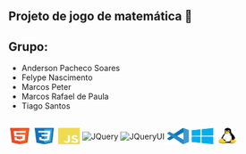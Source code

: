 ## Projeto de jogo de matemática 👋

## Grupo:   
- Anderson Pacheco Soares
- Felype Nascimento  
- Marcos Peter  
- Marcos Rafael de Paula  
- Tiago Santos


<div style="display: inline_block"><br/>
    <img align="center" alt="HTML" height="30" width="40" src="https://raw.githubusercontent.com/devicons/devicon/master/icons/html5/html5-original.svg" />
    <img align="center" alt="CSS" height="30" width="40" src="https://raw.githubusercontent.com/devicons/devicon/master/icons/css3/css3-original.svg" />
    <img align="center" alt="Js" height="30" width="40" src="https://raw.githubusercontent.com/devicons/devicon/master/icons/javascript/javascript-plain.svg"/>
    <img align="center" alt="JQuery" height="30" width="40" src="https://raw.githubusercontent.com/vorillaz/devicons/master/!SVG/jquery_logo.svg"/>
    <img align="center" alt="JQueryUI" height="30" width="40" src="https://raw.githubusercontent.com/vorillaz/devicons/master/!SVG/jquery_ui_logo.svg"/>
    <img align="center" alt="VsCode" height="30" width="40" src="https://raw.githubusercontent.com/devicons/devicon/master/icons/vscode/vscode-original.svg" />
    <img align="center" alt="Windows" height="30" width="40" src="https://raw.githubusercontent.com/devicons/devicon/master/icons/windows8/windows8-original.svg" />
     <img align="center" alt="Linux" height="30" width="40" src="https://raw.githubusercontent.com/devicons/devicon/2ae2a900d2f041da66e950e4d48052658d850630/icons/linux/linux-original.svg" />
</div>



